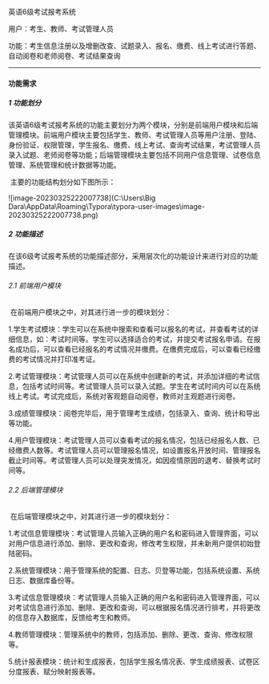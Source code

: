 英语6级考试报考系统

用户：考生、教师、考试管理人员

功能：考生信息注册以及增删改查、试题录入、报名、缴费、线上考试进行答题、自动阅卷和老师阅卷、考试结果查询

***

#### 功能需求

##### 1 功能划分

​	该英语6级考试报考系统的功能主要划分为两个模块，分别是前端用户模块和后端管理模块。前端用户模块主要包括学生、教师、考试管理人员等用户注册、登陆、身份验证、权限管理，学生报名、缴费、线上考试、查询考试结果，考试管理人员录入试题、老师阅卷等功能；后端管理模块主要包括不同用户信息管理、试卷信息管理、系统管理和统计数据等功能。

​	主要的功能结构划分如下图所示：

![image-20230325222007738](C:\Users\Big Dara\AppData\Roaming\Typora\typora-user-images\image-20230325222007738.png)

##### 2 功能描述

​	在该6级考试报考系统的功能描述部分，采用层次化的功能设计来进行对应的功能描述。

###### 2.1 前端用户模块

​	在前端用户模块之中，对其进行进一步的模块划分：

1.学生考试模块：学生可以在系统中搜索和查看可以报名的考试，并查看考试的详细信息，如：考试时间等。学生可以选择适合的考试，并提交考试报名申请。在报名成功后，可以查看已经报名的考试情况并缴费。在缴费完成后，可以查看已经缴费的考试情况并打印准考证。

2.考试管理模块：考试管理人员可以在系统中创建新的考试，并添加详细的考试信息，包括考试时间等。考试管理人员可以录入试题。学生在考试时间内可以在系统线上考试。考试完成后，系统对客观题自动阅卷，教师对主观题进行阅卷。

3.成绩管理模块：阅卷完毕后，用于管理考生成绩，包括录入、查询、统计和导出等功能。

4.用户管理模块：考试管理人员可以查看考试的报名情况，包括已经报名人数、已经缴费人数等。考试管理人员可以管理报名情况，如设置报名开放时间、管理报名截止时间等。考试管理人员可以处理突发情况，如因疫情原因的退考、替换考试时间等。

###### 2.2 后端管理模块

​	在后端管理模块之中，对其进行进一步的模块划分：

1.考试信息管理模块：考试管理人员输入正确的用户名和密码进入管理界面，可以对用户信息进行添加、删除、更改和查询，修改考生权限，并未新用户提供初始登陆密码。

2.系统管理模块：用于管理系统的配置、日志、贝登等功能，包括系统设置、系统日志、数据库备份等。

3.考试信息管理模块：考试管理人员输入正确的用户名和密码进入管理界面，可以对考试信息进行添加、删除、更改和查询，可以根据报名情况进行排考，并将更改的信息存入数据库，反馈给考生和教师。

4.教师管理模块：管理系统中的教师，包括添加、删除、更改、查询、修改权限等。

5.统计报表模块：统计和生成报表，包括学生报名情况表、学生成绩报表、试卷区分度报表、赋分映射报表等。